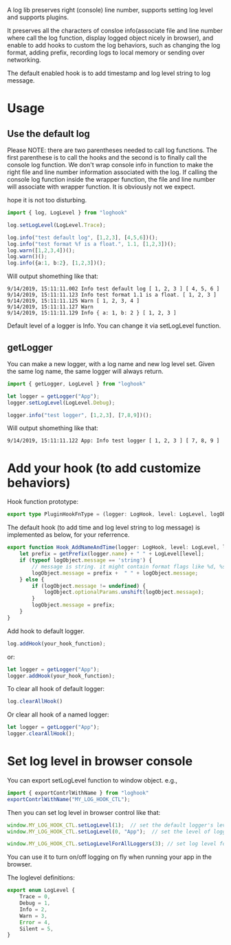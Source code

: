 A log lib preserves right (console) line number, supports setting log level and supports plugins.

It preserves all the characters of consloe info(associate file and line number where call
the log function, display logged object nicely in browser), and enable to add hooks to
custom the log behaviors, such as changing the log format, adding prefix, recording logs
to local memory or sending over networking.

The default enabled hook is to add timestamp and log level string to log message.

# Usage

## Use the default log

Please NOTE: there are two parentheses needed to call log functions. The first
parenthese is to call the hooks and the second is to finally call the console log
function. We don't wrap console info in function to make the right file and line
number information associated with the log. If calling the console log function
inside the wrapper function, the file and line number will associate with wrapper
function. It is obviously not we expect.

hope it is not too disturbing.


```ts
import { log, LogLevel } from "loghook"

log.setLogLevel(LogLevel.Trace);

log.info("test default log", [1,2,3], [4,5,6])();
log.info("test format %f is a float.", 1.1, [1,2,3])();
log.warn([1,2,3,4])();
log.warn()();
log.info({a:1, b:2}, [1,2,3])();
```

Will output shomething like that:
```
9/14/2019, 15:11:11.002 Info test default log [ 1, 2, 3 ] [ 4, 5, 6 ]
9/14/2019, 15:11:11.123 Info test format 1.1 is a float. [ 1, 2, 3 ]
9/14/2019, 15:11:11.125 Warn [ 1, 2, 3, 4 ]
9/14/2019, 15:11:11.127 Warn
9/14/2019, 15:11:11.129 Info { a: 1, b: 2 } [ 1, 2, 3 ]
```

Default level of a logger is Info. You can change it via setLogLevel function.

## getLogger

You can make a new logger, with a log name and new log level set.
Given the same log name, the same logger will always return.

```ts
import { getLogger, LogLevel } from "loghook"

let logger = getLogger("App");
logger.setLogLevel(LogLevel.Debug);

logger.info("test logger", [1,2,3], [7,8,9])();
```

Will output shomething like that:
```
9/14/2019, 15:11:11.122 App: Info test logger [ 1, 2, 3 ] [ 7, 8, 9 ]
```

# Add your hook (to add customize behaviors)

Hook function prototype:
```ts
export type PluginHookFnType = (logger: LogHook, level: LogLevel, logObject: LogObject) => void;
```

The default hook (to add time and log level string to log message) is
implemented as below, for your referrence.
```ts
export function Hook_AddNameAndTime(logger: LogHook, level: LogLevel, logObject: LogObject): void {
    let prefix = getPrefix(logger.name) + " " + LogLevel[level];
    if (typeof logObject.message == 'string') {
        // message is string. it might contain format flags like %d, %s
        logObject.message = prefix +  " " + logObject.message;
    } else {
        if (logObject.message != undefined) {
            logObject.optionalParams.unshift(logObject.message);
        }
        logObject.message = prefix;
    }
}
```

Add hook to default logger.

```ts
log.addHook(your_hook_function);
```
or:
```ts
let logger = getLogger("App");
logger.addHook(your_hook_function);

```

To clear all hook of default logger:
```ts
log.clearAllHook()
```

Or clear all hook of a named logger:
```ts
let logger = getLogger("App");
logger.clearAllHook();

```


# Set log level in browser console

You can export setLogLevel function to window object. e.g.,

```ts
import { exportContrlWithName } from "loghook"
exportContrlWithName("MY_LOG_HOOK_CTL");
```

Then you can set log level in browser control like that:
```ts
window.MY_LOG_HOOK_CTL.setLogLevel(1);  // set the default logger's level to debug
window.MY_LOG_HOOK_CTL.setLogLevel(0, "App");  // set the level of logger name "App" to trace

window.MY_LOG_HOOK_CTL.setLogLevelForAllLoggers(3); // set log level for all loggers to warn
```

You can use it to turn on/off logging on fly when running your app in the
browser.


The loglevel definitions:
```ts
export enum LogLevel {
    Trace = 0,
    Debug = 1,
    Info = 2,
    Warn = 3,
    Error = 4,
    Silent = 5,
}
```

